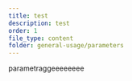 ```yaml
---
title: test
description: test
order: 1
file_type: content
folder: general-usage/parameters
---
```

parametraggeeeeeeee
